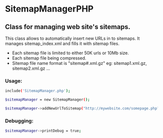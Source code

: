 # SitemapManagerPHP
## Class for managing web site's sitemaps.

This class allows to automatically insert new URLs in to sitemaps.
It manages sitemap_index.xml and fills it with sitemap files.

* Each sitemap file is limited to either 50K urls or 10Mb size.
* Each sitemap file being compressed.
* Sitemap file name format is "sitemap#.xml.gz" eg: sitemap1.xml.gz, sitemap2.xml.gz ...


### Usage:
```bash
include('SitemapManager.php');

$sitemapManager = new SitemapManager();

$sitemapManager->addNewUrlToSitemap("http://mywebsite.com/somepage.php?arg1=aaa&arg2=bbb");
```



### Debugging:
```bash
$sitemapManager->printDebug = true;
```
